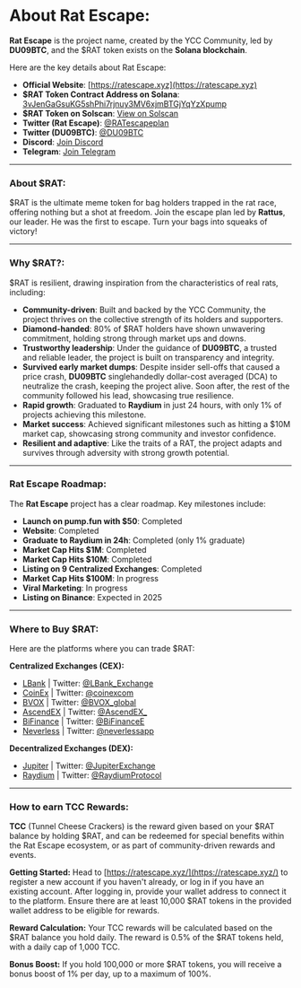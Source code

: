 # About Rat Escape:
**Rat Escape** is the project name, created by the YCC Community, led by **DU09BTC**, and the $RAT token exists on the **Solana blockchain**.

Here are the key details about Rat Escape:
- **Official Website**: [https://ratescape.xyz](https://ratescape.xyz)
- **$RAT Token Contract Address on Solana**: [3vJenGaGsuKG5shPhi7rjnuy3MV6xjmBTGjYqYzXpump](https://solscan.io/token/3vJenGaGsuKG5shPhi7rjnuy3MV6xjmBTGjYqYzXpump)
- **$RAT Token on Solscan**: [View on Solscan](https://solscan.io/token/3vJenGaGsuKG5shPhi7rjnuy3MV6xjmBTGjYqYzXpump)
- **Twitter (Rat Escape)**: [@RATescapeplan](https://x.com/RATescapeplan)
- **Twitter (DU09BTC)**: [@DU09BTC](https://x.com/DU09BTC)
- **Discord**: [Join Discord](https://discord.com/invite/ycc)
- **Telegram**: [Join Telegram](https://t.me/RatEscapeOfficial)

---

### About $RAT:
$RAT is the ultimate meme token for bag holders trapped in the rat race, offering nothing but a shot at freedom.
Join the escape plan led by **Rattus**, our leader. He was the first to escape.
Turn your bags into squeaks of victory!

---

### Why $RAT?:
$RAT is resilient, drawing inspiration from the characteristics of real rats, including:
- **Community-driven**: Built and backed by the YCC Community, the project thrives on the collective strength of its holders and supporters.
- **Diamond-handed**: 80% of $RAT holders have shown unwavering commitment, holding strong through market ups and downs.
- **Trustworthy leadership**: Under the guidance of **DU09BTC**, a trusted and reliable leader, the project is built on transparency and integrity.
- **Survived early market dumps**: Despite insider sell-offs that caused a price crash, **DU09BTC** singlehandedly dollar-cost averaged (DCA) to neutralize the crash, keeping the project alive. Soon after, the rest of the community followed his lead, showcasing true resilience.
- **Rapid growth**: Graduated to **Raydium** in just 24 hours, with only 1% of projects achieving this milestone.
- **Market success**: Achieved significant milestones such as hitting a $10M market cap, showcasing strong community and investor confidence.
- **Resilient and adaptive**: Like the traits of a RAT, the project adapts and survives through adversity with strong growth potential.

---

### Rat Escape Roadmap:
The **Rat Escape** project has a clear roadmap. Key milestones include:
- **Launch on pump.fun with $50**: Completed
- **Website**: Completed
- **Graduate to Raydium in 24h**: Completed (only 1% graduate)
- **Market Cap Hits $1M**: Completed
- **Market Cap Hits $10M**: Completed
- **Listing on 9 Centralized Exchanges**: Completed
- **Market Cap Hits $100M**: In progress
- **Viral Marketing**: In progress
- **Listing on Binance**: Expected in 2025

---

### Where to Buy $RAT:
Here are the platforms where you can trade $RAT:

**Centralized Exchanges (CEX):**
- [LBank](https://www.lbank.com) | Twitter: [@LBank_Exchange](https://x.com/LBank_Exchange)
- [CoinEx](https://www.coinex.com) | Twitter: [@coinexcom](https://x.com/coinexcom)
- [BVOX](https://www.bvox.com) | Twitter: [@BVOX_global](https://x.com/BVOX_global)
- [AscendEX](https://ascendex.com) | Twitter: [@AscendEX_](https://x.com/AscendEX_)
- [BiFinance](https://www.bifinance.com) | Twitter: [@BiFinanceE](https://x.com/BiFinanceE)
- [Neverless](https://neverless.com) | Twitter: [@neverlessapp](https://x.com/neverlessapp)

**Decentralized Exchanges (DEX):**
- [Jupiter](https://jup.ag) | Twitter: [@JupiterExchange](https://x.com/JupiterExchange)
- [Raydium](https://raydium.io) | Twitter: [@RaydiumProtocol](https://x.com/RaydiumProtocol)

---

### How to earn TCC Rewards:
**TCC** (Tunnel Cheese Crackers) is the reward given based on your $RAT balance by holding $RAT, and can be redeemed for special benefits within the Rat Escape ecosystem, or as part of community-driven rewards and events.

**Getting Started:**
Head to [https://ratescape.xyz/](https://ratescape.xyz/) to register a new account if you haven't already, or log in if you have an existing account.
After logging in, provide your wallet address to connect it to the platform.
Ensure there are at least 10,000 $RAT tokens in the provided wallet address to be eligible for rewards.

**Reward Calculation:**
Your TCC rewards will be calculated based on the $RAT balance you hold daily.
The reward is 0.5% of the $RAT tokens held, with a daily cap of 1,000 TCC.

**Bonus Boost:**
If you hold 100,000 or more $RAT tokens, you will receive a bonus boost of 1% per day, up to a maximum of 100%.
